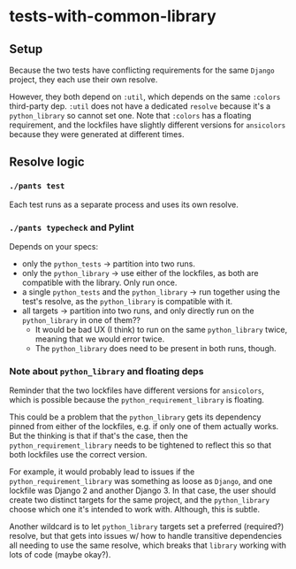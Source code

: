 # tests-with-common-library

## Setup

Because the two tests have conflicting requirements for the same `Django` project, they each use 
their own resolve. 

However, they both depend on `:util`, which depends on the same `:colors` 
third-party dep. `:util` does not have a dedicated `resolve` because it's a `python_library` so 
cannot set one. Note that `:colors` has a floating requirement, and the lockfiles have slightly 
different versions for `ansicolors` because they were generated at different times.

## Resolve logic

### `./pants test`

Each test runs as a separate process and uses its own resolve.

### `./pants typecheck` and Pylint

Depends on your specs:

* only the `python_tests` -> partition into two runs.
* only the `python_library` -> use either of the lockfiles, as both are compatible with the 
  library. Only run once.
* a single `python_tests` and the `python_library` -> run together using the test's resolve, as 
  the `python_library` is compatible with it.
* all targets -> partition into two runs, and only directly run on the `python_library` in 
  one of them??
    * It would be bad UX (I think) to run on the same `python_library` twice, meaning that we would 
      error twice.
    * The `python_library` does need to be present in both runs, though.

### Note about `python_library` and floating deps

Reminder that the two lockfiles have different versions for `ansicolors`, which is possible 
because the `python_requirement_library` is floating.

This could be a problem that the 
`python_library` gets its dependency pinned from either of the lockfiles, e.g. if only one of them
actually works. But the thinking is that if that's the case, then the `python_requirement_library` 
needs to be tightened to reflect this so that both lockfiles use the correct version.

For example, it would probably lead to issues if the `python_requirement_library` was something as 
loose as `Django`, and one lockfile was Django 2 and another Django 3. In that case, the user 
should create two distinct targets for the same project, and the `python_library` choose which 
one it's intended to work with. Although, this is subtle.

Another wildcard is to let `python_library` targets set a preferred (required?) resolve, but that
gets into issues w/ how to handle transitive dependencies all needing to use the same resolve,
which breaks that `library` working with lots of code (maybe okay?).